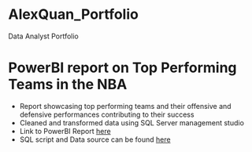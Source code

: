 # AlexQuan_Portfolio
Data Analyst Portfolio

# PowerBI report on Top Performing Teams in the NBA
* Report showcasing top performing teams and their offensive and defensive performances contributing to their success
* Cleaned and transformed data using SQL Server management studio
* Link to PowerBI Report [here](https://app.powerbi.com/view?r=eyJrIjoiYzdjYjVlYmMtYTUxZC00MDVhLWJjOGMtNzQxZTJlZTBmZjI2IiwidCI6IjhhZWI3ZGU3LTdhNDEtNDI0Yy05NGIwLTJlMGNkMGNmM2Q3MiJ9)
* SQL script and Data source can be found [here](https://github.com/alexquan12/NBA_TeamPerformance)
